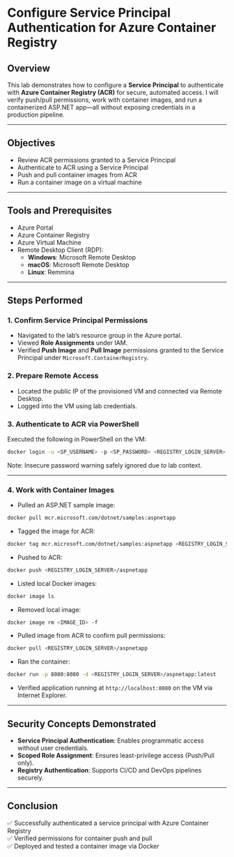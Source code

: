 
# Configure Service Principal Authentication for Azure Container Registry

## Overview

This lab demonstrates how to configure a **Service Principal** to authenticate with **Azure Container Registry (ACR)** for secure, automated access. I will verify push/pull permissions, work with container images, and run a containerized ASP.NET app—all without exposing credentials in a production pipeline.

---

## Objectives

- Review ACR permissions granted to a Service Principal
- Authenticate to ACR using a Service Principal
- Push and pull container images from ACR
- Run a container image on a virtual machine

---

## Tools and Prerequisites

- Azure Portal
- Azure Container Registry
- Azure Virtual Machine
- Remote Desktop Client (RDP):
  - **Windows**: Microsoft Remote Desktop
  - **macOS**: Microsoft Remote Desktop
  - **Linux**: Remmina

---

## Steps Performed

### 1. Confirm Service Principal Permissions

- Navigated to the lab’s resource group in the Azure portal.
- Viewed **Role Assignments** under IAM.
- Verified **Push Image** and **Pull Image** permissions granted to the Service Principal under `Microsoft.ContainerRegistry`.

### 2. Prepare Remote Access

- Located the public IP of the provisioned VM and connected via Remote Desktop.
- Logged into the VM using lab credentials.

### 3. Authenticate to ACR via PowerShell

Executed the following in PowerShell on the VM:

```bash
docker login -u <SP_USERNAME> -p <SP_PASSWORD> <REGISTRY_LOGIN_SERVER>
```

Note: Insecure password warning safely ignored due to lab context.

---

### 4. Work with Container Images

- Pulled an ASP.NET sample image:

```bash
docker pull mcr.microsoft.com/dotnet/samples:aspnetapp
```

- Tagged the image for ACR:

```bash
docker tag mcr.microsoft.com/dotnet/samples:aspnetapp <REGISTRY_LOGIN_SERVER>/aspnetapp
```

- Pushed to ACR:

```bash
docker push <REGISTRY_LOGIN_SERVER>/aspnetapp
```

- Listed local Docker images:

```bash
docker image ls
```

- Removed local image:

```bash
docker image rm <IMAGE_ID> -f
```

- Pulled image from ACR to confirm pull permissions:

```bash
docker pull <REGISTRY_LOGIN_SERVER>/aspnetapp
```

- Ran the container:

```bash
docker run -p 8080:8080 -d <REGISTRY_LOGIN_SERVER>/aspnetapp:latest
```

- Verified application running at `http://localhost:8080` on the VM via Internet Explorer.

---

## Security Concepts Demonstrated

- **Service Principal Authentication**: Enables programmatic access without user credentials.
- **Scoped Role Assignment**: Ensures least-privilege access (Push/Pull only).
- **Registry Authentication**: Supports CI/CD and DevOps pipelines securely.

---

## Conclusion

✅ Successfully authenticated a service principal with Azure Container Registry  
✅ Verified permissions for container push and pull  
✅ Deployed and tested a container image via Docker

